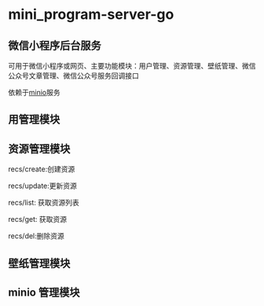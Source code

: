 ﻿# mini_program-server-go

## 微信小程序后台服务

可用于微信小程序或网页、主要功能模块：用户管理、资源管理、壁纸管理、微信公众号文章管理、微信公众号服务回调接口

依赖于[minio](https://github.com/minio/minio)服务



## 用管理模块


## 资源管理模块
recs/create:创建资源

recs/update:更新资源

recs/list: 获取资源列表

recs/get: 获取资源

recs/del:删除资源

## 壁纸管理模块

## minio 管理模块
